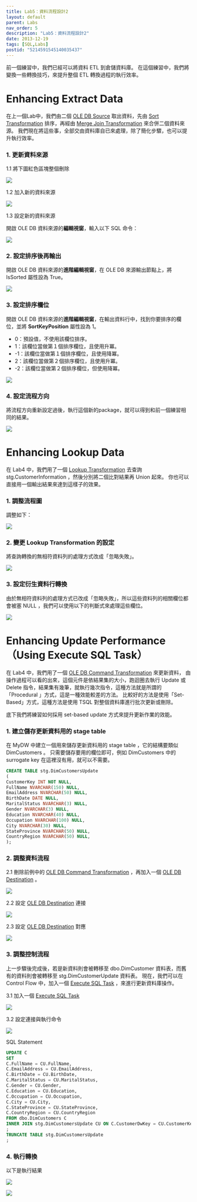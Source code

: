 ```yaml
---
title: Lab5：資料流程設計2
layout: default
parent: Labs
nav_order: 5
description: "Lab5：資料流程設計2"
date: 2013-12-19
tags: [SQL,Labs]
postid: "5214591545140035437"
---
```

前一個練習中，我們已經可以將資料 ETL 到倉儲資料庫。  在這個練習中，我們將變換一些轉換技巧，來提升整個 ETL 轉換過程的執行效率。  

# Enhancing Extract Data

在上一個Lab中，我們由二個 [OLE DB Source](http://technet.microsoft.com/en-us/library/ms141696.aspx) 取出資料，先由 [Sort Transformation](http://technet.microsoft.com/en-us/library/ms140182.aspx) 排序，再經由 [Merge Join Transformation](http://technet.microsoft.com/en-us/library/ms141775.aspx) 來合併二個資料來源。  我們現在將這些事，全部交由資料庫自已來處理，除了簡化步驟，也可以提升執行效率。  

### 1. 更新資料來源

1.1 將下圖紅色區塊整個刪除

![](https://blogger.googleusercontent.com/img/b/R29vZ2xl/AVvXsEgnVsFqZPukjwSmpUnhI7V_7F1Qh8kjry_nQfacFt9534ZtTK5SInxJdopss77R8evbaM32TO5A1dbvGdtHMc_zU53Yeyfxzf8USOIMj_Zk6d-R-mPTBf8EgIiIuPbpmqRIuHq1dVp9mk0/s0/ssis-lab05-01.png)

1.2 加入新的資料來源

![](https://blogger.googleusercontent.com/img/b/R29vZ2xl/AVvXsEjN2vSn1TdeGHYaBYugB36Xu4bpp1WeGTvn0V1ku93Gg-RSAlpV-1jst6oWeI4NFzcO1xoYoksa1w6ylxv4-XJyNKxtLRUUAPqJemtdWgota3UmHayJoHM_KmDBxjoZp6aC_XrAdGjNDLg/s0/ssis-lab05-03.png)

1.3 設定新的資料來源

開啟 OLE DB 資料來源的**編輯視窗**，輸入以下 SQL 命令：

![](https://blogger.googleusercontent.com/img/b/R29vZ2xl/AVvXsEiX_kDfWLL7xhd5Bg91yi0tu1j6gxA6nZeEIvMe1SSkh_2N7_O6UXBzGTG2uBAO8GOL5kr_7aMUDwDwq1ELx93Z06COL8PI6f2Znkyew8LFTvgQzxlXes0eKFYy3yUdRqn7b4EnElOCluc/s0/ssis-lab05-02.png)

### 2. 設定排序後再輸出

開啟 OLE DB 資料來源的**進階編輯視窗**，在 OLE DB 來源輸出節點上，將 IsSorted 屬性設為 True。  

![](https://blogger.googleusercontent.com/img/b/R29vZ2xl/AVvXsEid-vxM95ZanyR4c7GbeYW3YURKjYD9BuaCIkFv0ugxssTZ97mr44etkvyt3349Yhmh1qfwkPvhTU93l97pjRXLF4-_ajcK_oTMIMbLkhOr9TgILR3i09NxytusxX9S2CEp4lzkafuP3vc/s0/ssis-lab05-04.png)

### 3. 設定排序欄位

開啟 OLE DB 資料來源的**進階編輯視窗**，在輸出資料行中，找到你要排序的欄位，並將 **SortKeyPosition** 屬性設為 1。   

- 0：預設值，不使用該欄位排序。
- 1：該欄位當做第１個排序欄位，且使用升冪。
- -1：該欄位當做第１個排序欄位，且使用降冪。
- 2：該欄位當做第２個排序欄位，且使用升冪。
- -2：該欄位當做第２個排序欄位，但使用降冪。

![](https://blogger.googleusercontent.com/img/b/R29vZ2xl/AVvXsEjv7rlJ8SiDNDItakubR6q7M4SkJZVmQQxcMBeHMekSWnWkwYs87D2jZdicPDImCXPY6ywdVlzyGAeHnfr55LqbyKZ5nZ3epdxfese76zYXHkXN84xyrSXcJas16QGLwPBlINR4bS8hfAk/s0/ssis-lab05-05.png)

### 4. 設定流程方向

將流程方向重新設定過後，執行這個新的package，就可以得到和前一個練習相同的結果。

![](https://blogger.googleusercontent.com/img/b/R29vZ2xl/AVvXsEgmf0bwhTmeHMAfqPCIwmzIAIB296aHc46Rs8fVQMOzLyZfKE3Hwwv5AZAJ0fmheQfUutDQPt4qeTc9sZnLX8zNKTVUVLtxTp0Z-QJ8cFLlJWI5Kzw4jK-XtKas1qWZc5pocFSRDIgvh3w/s0/ssis-lab05-06.png)

# Enhancing Lookup Data

在 Lab4 中，我們用了一個 [Lookup Transformation](http://technet.microsoft.com/en-us/library/ms141821.aspx) 去查詢 stg.CustomerInformation ，然後分別將二個比對結果再 Union 起來。  你也可以直接用一個輸出結果來達到這樣子的效果。  

### 1. 調整流程圖

調整如下：

![](https://blogger.googleusercontent.com/img/b/R29vZ2xl/AVvXsEjwvV5-F1brO29or2MsJOYgj4erOuQ_vEHLAgbHyU1BKPQs8xljDNrvk1bBE71luo954k3Ln1-DfFPSJQR69xqawrOippJqrMj4iTvI9xDvdxmhTR7KxSCB6mwurcw3LbTrYcdM-Buygt8/s0/ssis-lab05-07.png)

### 2. 變更 Lookup Transformation 的設定

將查詢轉換的無相符資料列的處理方式改成「忽略失敗」。

![](https://blogger.googleusercontent.com/img/b/R29vZ2xl/AVvXsEjw8yvQjRE4qZXKUMe_a0X4Rs3Sn0c9Yc34UmwGZfyzIF1VujwYJn2HQM6z-wI9Dy8EOcgxAnNZO4qBSRqcuytMVPgnV7COqHXJQOcxikvFyA63MvMKpm-No3BsZsH1WHL3NIATeex5dqo/s0/ssis-lab05-08.png)

### 3. 設定衍生資料行轉換

由於無相符資料列的處理方式已改成「忽略失敗」，所以這些資料列的相關欄位都會被塞 NULL ，我們可以使用以下的判斷式來處理這些欄位。

![](https://blogger.googleusercontent.com/img/b/R29vZ2xl/AVvXsEihUhqhyphenhyphencbcRE_c8JkjW16uii5RpIRIKPpYx9fUeX6deFVEdcFrm4ZqgwiaUdl4LODjk34Bgw6RzfI-4WSl6YebaBjukDbyFyAvsIum_d_MW4dn7jUW6Vx42LdD4yefNXjiTfXcnYEW1CQ/s850/ssis-lab05-09.png)

# Enhancing Update Performance（Using Execute SQL Task）

在 Lab4 中，我們用了一個 [OLE DB Command Transformation](http://technet.microsoft.com/en-us/library/ms141138.aspx) 來更新資料，  由操作過程可以看的出來，這個元件是依結果集的大小，跑迴圈去執行 Update 或 Delete 指令，結果集有幾筆，就執行幾次指令，這種方法就是所謂的「Procedural 」方式，這是一種效能較差的方法。  比較好的方法是使用「Set-Based」方式，這種方法是使用 TSQL 對整個資料庫進行批次更新或刪除。  

底下我們將練習如何採用 set-based update 方式來提升更新作業的效能。  

### 1. 建立儲存更新資料用的 stage table

在 MyDW 中建立一個用來儲存更新資料用的 stage table ，它的結構要類似 DimCustomers 。  只需要儲存要用的欄位即可，例如 DimCustomers 中的 surrogate key 在這裡沒有用，就可以不需要。  
```sql
CREATE TABLE stg.DimCustomersUpdate
(
CustomerKey INT NOT NULL,
FullName NVARCHAR(150) NULL,
EmailAddress NVARCHAR(50) NULL,
BirthDate DATE NULL,
MaritalStatus NVARCHAR(3) NULL,
Gender NVARCHAR(3) NULL,
Education NVARCHAR(40) NULL,
Occupation NVARCHAR(100) NULL,
City NVARCHAR(30) NULL,
StateProvince NVARCHAR(50) NULL,
CountryRegion NVARCHAR(50) NULL,
);
```

### 2. 調整資料流程

2.1 刪除前例中的 [OLE DB Command Transformation](http://technet.microsoft.com/en-us/library/ms141138.aspx) ，再加入一個 [OLE DB Destination](http://technet.microsoft.com/en-us/library/ms141237.aspx) 。

![](https://blogger.googleusercontent.com/img/b/R29vZ2xl/AVvXsEiW3LROpXzOszf1mR_TxEremFJPt_TpmE47lLcS2Etqg_AC04M3BFdS-aehEfznVM-O4n9PRed1GDqakvnjz90-LLRCt-h_S5_qXwslxQ5U_RdqN-Me7qS-Rl-NQzwjB_7ZjSvJLB96UcU/s0/ssis-lab05-10.png)

2.2 設定 [OLE DB Destination](http://technet.microsoft.com/en-us/library/ms141237.aspx) 連接

![](https://blogger.googleusercontent.com/img/b/R29vZ2xl/AVvXsEjtEM3wkwLY__D9JhJpIJXIOrT4ggXKb0H3a900Z-d7SrouSX-yxOtNaajhcp0liknwYc8cUDGDPF_ZHNyAuMRidHwxcG6XvFm_LThHtGh6nihJ33oQOhkyZ7dRZcxJ60RnneJUadwGgvk/s0/ssis-lab05-11.png)

2.3 設定 [OLE DB Destination](http://technet.microsoft.com/en-us/library/ms141237.aspx) 對應

![](https://blogger.googleusercontent.com/img/b/R29vZ2xl/AVvXsEjqZtqxLiBbgPyKag-pW6kpwrYV2Hx_HCx3GNseFvnqHQPSu3XO7457pMPYs89wCAb4ozbacAb87kRfCoyUcXyGr3jGXVLAjdpkieuWvW5X72aa0ZgCYbVNSXvxCTOPxJD-Dm6fzuVEPjM/s0/ssis-lab05-12.png)

### 3. 調整控制流程

上一步驟後完成後，若是新資料則會被轉移至 dbo.DimCustomer 資料表，而舊有的資料則會被轉移至 stg.DimCustomerUpdate 資料表。  現在，我們可以在 Control Flow 中，加入一個 [Execute SQL Task](http://technet.microsoft.com/en-us/library/ms141003.aspx) ，來進行更新資料庫操作。  

3.1 加入一個 [Execute SQL Task](http://technet.microsoft.com/en-us/library/ms141003.aspx) 

![](https://blogger.googleusercontent.com/img/b/R29vZ2xl/AVvXsEhz9N_jQmG4lVxW3FW69K9uCDhvzkrK0aiQ6f8nw0HW2y0a2QUij0PotOb8rPVFLpErtF7pW6C2ZGnvJoyfVy8yFHMnx_qYsiF4WHA3NsNuPlYC07QOB8h6RcifPkErBbC9Tzb_2BrMwPk/s0/ssis-lab05-14.png)

3.2 設定連接與執行命令

![](https://blogger.googleusercontent.com/img/b/R29vZ2xl/AVvXsEinxTOzwpAGBT21UZRgCxNfLE0aKk4zlazNp4-L_83wh8RJz-aWVCc_0IPsTRH7uVV6NPeWaYqShzoAuwrJypGwyzm61FnXZxMaAAUQVcJg33BQ-8aVx93YtGr8jyRKK3X2N-3Ab-VoaBk/s0/ssis-lab05-13.png)

SQL Statement
```sql
UPDATE C
SET 
C.FullName = CU.FullName,
C.EmailAddress = CU.EmailAddress,
C.BirthDate = CU.BirthDate,
C.MaritalStatus = CU.MaritalStatus,
C.Gender = CU.Gender,
C.Education = CU.Education,
C.Occupation = CU.Occupation,
C.City = CU.City,
C.StateProvince = CU.StateProvince,
C.CountryRegion = CU.CountryRegion
FROM dbo.DimCustomers C
INNER JOIN stg.DimCustomersUpdate CU ON C.CustomerDwKey = CU.CustomerKey
;
TRUNCATE TABLE stg.DimCustomersUpdate
;
```

### 4. 執行轉換

以下是執行結果

![](https://blogger.googleusercontent.com/img/b/R29vZ2xl/AVvXsEjA8M4nKD-8z2WyyeiK3ouW9Kfu7C4OWdrtdAuYgVS48fnsV0jEKIfuusl1kyOcYnXFgQ7fzeaKRZotLL-j9kpaUDG8BG6MTTyHdIY_e_sAbwPVKPFCR0b2ioUV2pPrJMej-MCYf3fjm_I/s0/ssis-lab05-15.png)

![](https://blogger.googleusercontent.com/img/b/R29vZ2xl/AVvXsEigUcS49cb5EToeARVs26tJI9plEPsYUPoD93HGj4d6Nd4ykZd-2mM7iBNrs9XH03VJSENc33L9K2Ub_52heMIvSHGD1MU4ILQErUS5MaLbTdGTb4SsQ-K-teO70X0-kjRsuh_ZgZouQho/s0/ssis-lab05-16.png)